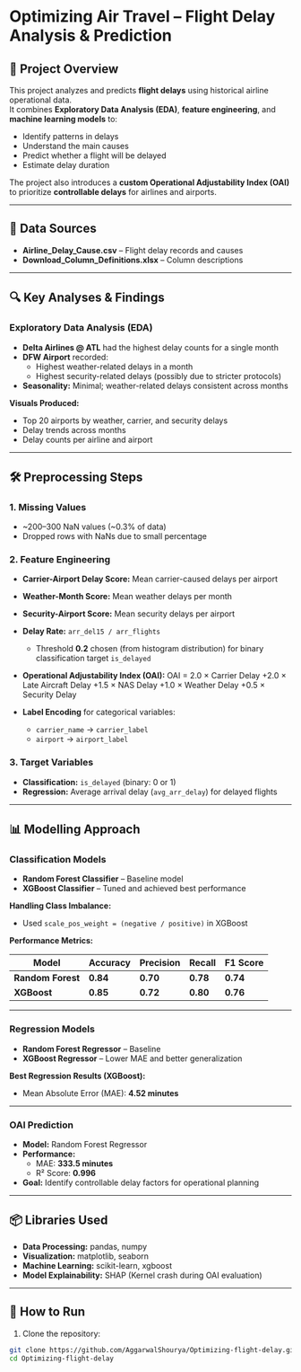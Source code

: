 # Optimizing Air Travel – Flight Delay Analysis & Prediction

## 📌 Project Overview
This project analyzes and predicts **flight delays** using historical airline operational data.  
It combines **Exploratory Data Analysis (EDA)**, **feature engineering**, and **machine learning models** to:
- Identify patterns in delays
- Understand the main causes
- Predict whether a flight will be delayed
- Estimate delay duration

The project also introduces a **custom Operational Adjustability Index (OAI)** to prioritize **controllable delays** for airlines and airports.

---

## 📂 Data Sources
- **Airline_Delay_Cause.csv** – Flight delay records and causes
- **Download_Column_Definitions.xlsx** – Column descriptions

---

## 🔍 Key Analyses & Findings

### Exploratory Data Analysis (EDA)
- **Delta Airlines @ ATL** had the highest delay counts for a single month
- **DFW Airport** recorded:
  - Highest weather-related delays in a month
  - Highest security-related delays (possibly due to stricter protocols)
- **Seasonality:** Minimal; weather-related delays consistent across months

**Visuals Produced:**
- Top 20 airports by weather, carrier, and security delays
- Delay trends across months
- Delay counts per airline and airport

---

## 🛠 Preprocessing Steps

### 1. **Missing Values**
- ~200–300 NaN values (~0.3% of data)  
- Dropped rows with NaNs due to small percentage

### 2. **Feature Engineering**
- **Carrier-Airport Delay Score:** Mean carrier-caused delays per airport
- **Weather-Month Score:** Mean weather delays per month
- **Security-Airport Score:** Mean security delays per airport
- **Delay Rate:** `arr_del15 / arr_flights`  
  - Threshold **0.2** chosen (from histogram distribution) for binary classification target `is_delayed`
- **Operational Adjustability Index (OAI):**
    OAI = 2.0 × Carrier Delay +2.0 × Late Aircraft Delay +1.5 × NAS Delay +1.0 × Weather Delay +0.5 × Security Delay


- **Label Encoding** for categorical variables:
  - `carrier_name` → `carrier_label`
  - `airport` → `airport_label`

### 3. **Target Variables**
- **Classification:** `is_delayed` (binary: 0 or 1)
- **Regression:** Average arrival delay (`avg_arr_delay`) for delayed flights

---

## 📊 Modelling Approach

### Classification Models
- **Random Forest Classifier** – Baseline model
- **XGBoost Classifier** – Tuned and achieved best performance

**Handling Class Imbalance:**
- Used `scale_pos_weight = (negative / positive)` in XGBoost

**Performance Metrics:**

| Model | Accuracy | Precision | Recall | F1 Score |
|-------|----------|-----------|--------|----------|
| **Random Forest** | **0.84** | **0.70** | **0.78** | **0.74** |
| **XGBoost** | **0.85** | **0.72** | **0.80** | **0.76** |

---

### Regression Models
- **Random Forest Regressor** – Baseline
- **XGBoost Regressor** – Lower MAE and better generalization

**Best Regression Results (XGBoost):**
- Mean Absolute Error (MAE): **4.52 minutes**

---

### OAI Prediction
- **Model:** Random Forest Regressor
- **Performance:**
  - MAE: **333.5 minutes**
  - R² Score: **0.996**
- **Goal:** Identify controllable delay factors for operational planning

---

## 📦 Libraries Used
- **Data Processing:** pandas, numpy
- **Visualization:** matplotlib, seaborn
- **Machine Learning:** scikit-learn, xgboost
- **Model Explainability:** SHAP (Kernel crash during OAI evaluation)

---

## 🚀 How to Run

1. Clone the repository:
```bash
git clone https://github.com/AggarwalShourya/Optimizing-flight-delay.git
cd Optimizing-flight-delay



